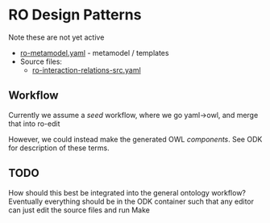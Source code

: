 # RO Design Patterns

Note these are not yet active

* [ro-metamodel.yaml](ro-metamodel.yaml) - metamodel / templates
* Source files:
    - [ro-interaction-relations-src.yaml](ro-interaction-relations-src.yaml)

## Workflow

Currently we assume a *seed* workflow, where we go yaml->owl, and merge that into ro-edit

However, we could instead make the generated OWL *components*. See ODK for description of these terms.

## TODO

How should this best be integrated into the general ontology workflow? Eventually everything should be in the ODK container such that any editor can just edit the source files and run Make
